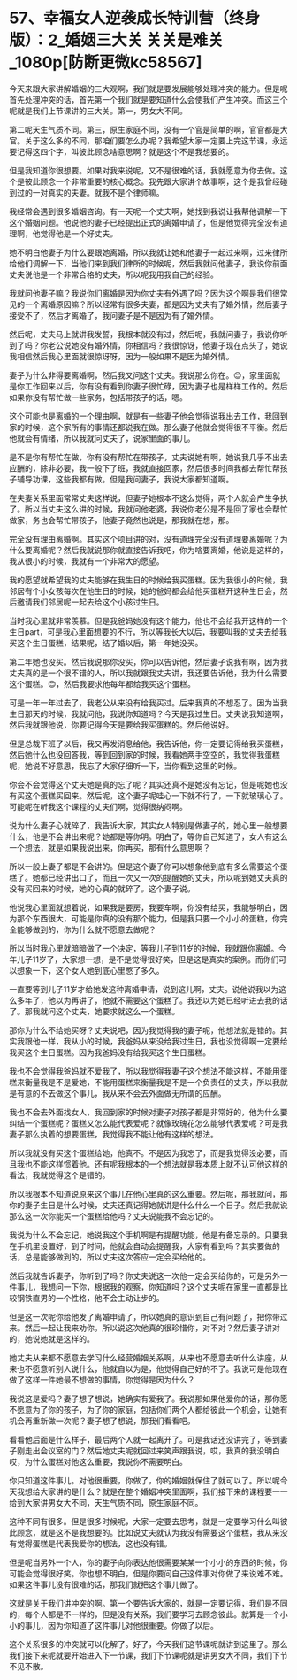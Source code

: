 # 57、幸福女人逆袭成长特训营（终身版）：2_婚姻三大关 关关是难关_1080p[防断更微kc58567]

今天来跟大家讲解婚姻的三大观啊，我们就是要发展能够处理冲突的能力。但是呢首先处理冲突的话，首先第一个我们就是要知道什么会使我们产生冲突。而这三个呢就是我们上节课讲的三大关。第一，男女大不同。

第二呢天生气质不同。第三，原生家庭不同，没有一个官是简单的啊，官官都是大官。关于这么多的不同，那咱们要怎么办呢？我希望大家一定要上完这节课，永远要记得这四个字，叫彼此顾念啥意思啊？就是这个不是我想要的。

但是我知道你很想要。如果对我来说呢，又不是很难的话，我就愿意为你去做。这个是彼此顾念一个非常重要的核心概念。我先跟大家讲个故事啊，这个是我曾经碰到过的一对真实的夫妻。就我不是个律师嘛。

我经常会遇到很多婚姻咨询。有一天呢一个丈夫啊，她找到我说让我帮他调解一下这个婚姻问题。他说他的妻子已经提出正式的离婚申请了，但是他觉得完全没有道理啊，他觉得他是一个好丈夫。

她不明白他妻子为什么要跟她离婚，所以我就让她和他妻子一起过来啊，过来律所给他们调解一下，当他们来到我们律所的时候呢，然后我就问他妻子，我说你前面丈夫说他是一个非常合格的丈夫，所以呢我用我自己的经验。

我就问他妻子嘛？我说你们离婚是因为你丈夫有外遇了吗？因为这个啊是我们很常见的一个离婚原因嘛？所以经常有很多夫妻，都是因为丈夫有了婚外情，然后妻子接受不了，然后才离婚了，我问妻子是不是因为有了婚外情。

然后呢，丈夫马上就讲我发誓，我根本就没有过，然后呢，我就问妻子，我说你听到了吗？你老公说她没有婚外情，你相信吗？我很惊讶，他妻子现在点头了，她说我相信然后我心里面就很惊讶呀，因为一般如果不是因为婚外情。

妻子为什么非得要离婚啊，然后我又问这个丈夫。我说那么你在。😊，家里面就是你工作回来以后，你有没有看到你妻子很忙碌，因为妻子也是样样工作的。然后如果你没有帮忙做一些家务，包括带孩子的话，嗯。

这个可能也是离婚的一个理由啊，就是有一些妻子他会觉得说我出去工作，我回到家的时候，这个家所有的事情还都说我在做。那么妻子他就会觉得很不平衡。然后他就会有情绪，所以我就问丈夫了，说家里面的事儿。

是不是你有帮忙在做，你有没有帮忙在带孩子，丈夫说她有啊，她说我几乎不出去应酬的，除非必要，我一般下了班，我就直接回家，然后很多时间我都去帮忙帮孩子辅导功课，这些我都有做。但是我问妻子，我说大家都知道啊。

在夫妻关系里面常常丈夫这样说，但妻子她根本不这么觉得，两个人就会产生争执了。所以当丈夫这么讲的时候，我就问他老婆，我说你老公是不是回了家也会帮忙做家，务也会帮忙带孩子，他妻子竟然也说是，那我就在想，那。

完全没有理由离婚啊。其实这个项目讲的对，没有道理完全没有道理要离婚呢？为什么要离婚呢？然后我就说那你就直接告诉我吧，你为啥要离婚，他说是这样的，我从很小的时候，我就有一个非常大的愿望。

我的愿望就希望我的丈夫能够在我生日的时候给我买蛋糕。因为我很小的时候，我邻居有个小女孩每次在他生日的时候，她的爸妈都会给他买蛋糕开这种生日会，然后邀请我们邻居呢一起去给这个小孩过生日。

当时我心里就非常羡慕。但是我爸妈她没有这个能力，他也不会给我开这样的一个生日part，可是我心里面想要的不行，所以等我长大以后，我要叫我的丈夫去给我买这个生日蛋糕，结果呢，结了婚以后，第一年她没买。

第二年她也没买。然后我说那你没买，你可以告诉他，然后妻子说我有啊，因为我丈夫真的是一个很不错的人，所以我就跟我丈夫讲，我还要告诉他，我为什么需要这个蛋糕。😊，然后我要求他每年都给我买这个蛋糕。

可是一年一年过去了，我老公从来没有给我买过。后来我真的不想忍了。因为当我生日那天的时候，我就问他，我说你知道吗？今天是我过生日。丈夫说我知道啊，然后我就跟他说，你要记得今天是要给我买蛋糕的。然后他说好。

但是总裁下班了以后，我又再发消息给他，我告诉他，你一定要记得给我买蛋糕，然后她什么也没回答我，等到回到家的时候，我看她两手空空的，我觉得我蛋糕呢，她说不好意思，我忘了大家仔细听一下，当你看到这里的时候。

你会不会觉得这个丈夫她是真的忘了呢？其实还真不是她没有忘记，但是呢她也没有买这个蛋糕买回来。然后呢，这个妻子呢哇心一下就不行了，一下就玻璃心了。可能呢在听我这个课程的丈夫们啊，觉得很纳闷啊。

说为什么妻子心就碎了，我告诉大家，其实女人特别是做妻子的，她心里一般想要什么，他是不会讲出来呢？她都是等你明。明白了，等你自己知道了，女人有这么一个想法，就是如果我说出来，你再买，那有什么意思啊？

所以一般上妻子都是不会讲的。但是这个妻子你可以想象他到底有多么需要这个蛋糕了。她都已经讲出口了，而且一次又一次的提醒她的丈夫，所以呢到她丈夫真的没有买回来的时候，她的心真的就碎了。这个妻子说。

他说我心里面就想着说，如果我是要房，我要车啊，你没有给买，我能够明白，因为那个东西很大，可能是你真的没有那个能力，但是我只要一个小小的蛋糕，你完全能够做到的，你为什么就不愿意去做呢？

所以当时我心里就暗暗做了一个决定，等我儿子到11岁的时候，我就跟你离婚。今年儿子11岁了，大家想一想，是不是觉得很好笑，但是这是真实的案例。而你们可以想象一下，这个女人她到底心里憋了多久。

一直要等到儿子11岁才给她发这种离婚申请，说到这儿啊，丈夫。说他说我以为这么多年了，他以为再讲了，他就不需要这个蛋糕了。我还以为她已经听进去我的话了。那我就问这个丈夫，她要求就这么一个蛋糕。

那你为什么不给她买呀？丈夫说吧，因为我觉得我的妻子呢，他想法就是错的。其实我跟他一样，我从小的时候，我爸妈从来没给我过生日，我也没觉得啊一定要给我买这个生日蛋糕。因为我爸妈没有给我买这个生日蛋糕。

我也不会觉得我爸妈就不爱我了，所以我觉得我妻子这个想法不能这样，不能用蛋糕来衡量我是不是爱她，不能用蛋糕来衡量我是不是一个负责任的丈夫，所以我就是有意的不去做这个事儿，我从来不会去外面做无所谓的应酬。

我也不会去外面找女人，我回到家的时候对妻子对孩子都是非常好的，他为什么要纠结一个蛋糕呢？蛋糕又怎么能代表爱呢？就像玫瑰花怎么能够代表爱呢？可是我妻子那么执着的想要蛋糕，我觉得我不能让他有这样的想法。

所以我就没有买这个蛋糕给她，他真不。不是因为我忘了，而是我觉得没必要，而且我也不能这样惯着他。还有呢我根本的一个想法就是我本质上就不认可他这样的看法，我就觉得这个是错的。

所以我根本不知道说原来这个事儿在他心里真的这么重要。然后呢，那我就问，那你的妻子生日是什么时候，丈夫还真记得她就讲是什么什么一个日子。然后我就说那么这一次你能买一个蛋糕给他吗？丈夫说能我不会忘记的。

我说为什么不会忘记，她说我这个手机啊是有提醒功能，他是有备忘录的。只要我在手机里设置好，到了时间，他就会自动会提醒我，大家有看到吗？其实要做的话，总是能够做到的，所以丈夫这次答应一定会买给他的。

然后我就告诉妻子，你听到了吗？你丈夫说这一次他一定会买给你的，可是另外一件事儿，我想问一下你，根据我的观察，你知道吗？这个丈夫呢在家里一直都是比较钢铁直男的一个性格，他不会主动让步的。

但是这一次呢你给他发了离婚申请了，所以她真的意识到自己有问题了，把你带过来。然后一起让我来劝你。所以说这次他真的很珍惜你，对不对？然后妻子讲对的，她说她就是这样的。

她丈夫从来都不愿意去学习什么经营婚姻关系啊，从来也不愿意去听什么讲座，从来也不愿意听别人说什么，他就自以为是，他觉得自己好的不了。我说可是他现在做了这样一件她最不想做的事情，你觉得是因为什么？

我说这是爱吗？妻子想了想说，她确实有爱我了。我说那如果他爱你的话，那你愿不愿意为了你的孩子，为了你的家庭，包括你们两个人都给彼此一个机会，让她有机会再重新做一次呢？妻子想了想说，那我们看看吧。

看看他后面是什么样子，最后两个人就一起离开了。可是我话还没讲完了，等到妻子刚走出会议室的门？然后她丈夫呢就回过来笑声跟我说，哎，我真的我没明白哎，为什么蛋糕对他这么重要，我说你不需要明白。

你只知道这件事儿。对他很重要，你做了，你的婚姻就保住了就可以了。所以呢今天我想给大家讲的是什么？就是在整个婚姻冲突里面啊，我们接下来的课程要一一给到大家讲男女大不同，天生气质不同，原生家庭不同。

这种不同有很多。但是很多时候呢，大家一定要去思考，就是一定要学习什么叫彼此顾念，就是这不是我想要的。比如说丈夫就认为我没有需要这个蛋糕，我从来没有觉得蛋糕是代表我爱你的想法，这也没有错。

但是呢当另外一个人，你的妻子向你表达他很需要某某一个小小的东西的时候，你可能会觉得很好笑。你也想不明白，但是你要问自己这件事对你做了来说难不难。如果这件事儿没有很难的话，那我们就把这个事儿做了。

这就是关于我们讲冲突的啊。第一个要告诉大家的，就是一定要记得，我们是不同的，每个人都是不一样的，但是没有关系，我们要学习去顾念彼此。就算是一个小小的事儿，因为你知道了这件事儿对他很重要。你做了以后。

这个关系很多的冲突就可以化解了。好了，今天我们这节课呢就讲到这里了。那么我们接下来呢就要开始进入下一节课，我们下节课呢就是讲男女大不同，我们下节不见不散。


